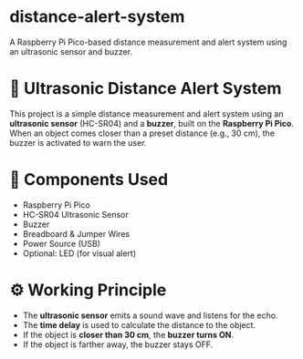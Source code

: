 # distance-alert-system #
A Raspberry Pi Pico-based distance measurement and alert system using an ultrasonic sensor and buzzer.

# 📏 Ultrasonic Distance Alert System

This project is a simple distance measurement and alert system using an **ultrasonic sensor** (HC-SR04) and a **buzzer**, built on the **Raspberry Pi Pico**. When an object comes closer than a preset distance (e.g., 30 cm), the buzzer is activated to warn the user.


# 🔧 Components Used #

- Raspberry Pi Pico
- HC-SR04 Ultrasonic Sensor
- Buzzer
- Breadboard & Jumper Wires
- Power Source (USB)
- Optional: LED (for visual alert)


# ⚙️ Working Principle #

- The **ultrasonic sensor** emits a sound wave and listens for the echo.
- The **time delay** is used to calculate the distance to the object.
- If the object is **closer than 30 cm**, the **buzzer turns ON**.
- If the object is farther away, the buzzer stays OFF.
